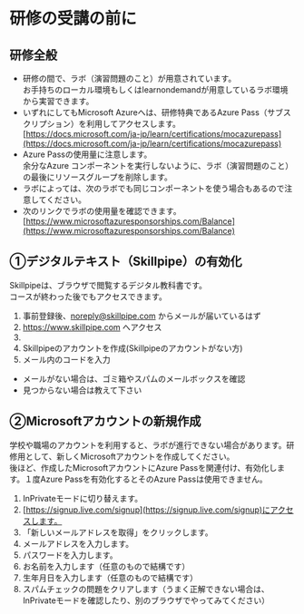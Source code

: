 # 研修の受講の前に

## 研修全般
- 研修の間で、ラボ（演習問題のこと）が用意されています。<br>お手持ちのローカル環境もしくはlearnondemandが用意しているラボ環境から実習できます。
- いずれにしてもMicrosoft Azureへは、研修特典であるAzure Pass（サブスクリプション）を利用してアクセスします。<br>[https://docs.microsoft.com/ja-jp/learn/certifications/mocazurepass](https://docs.microsoft.com/ja-jp/learn/certifications/mocazurepass)
- Azure Passの使用量に注意します。<br>余分なAzure コンポーネントを実行しないように、ラボ（演習問題のこと）の最後にリソースグループを削除します。
- ラボによっては、次のラボでも同じコンポーネントを使う場合もあるので注意してください。
- 次のリンクでラボの使用量を確認できます。<br>[https://www.microsoftazuresponsorships.com/Balance](https://www.microsoftazuresponsorships.com/Balance)

## ①デジタルテキスト（Skillpipe）の有効化
Skillpipeは、ブラウザで閲覧するデジタル教科書です。<br>コースが終わった後でもアクセスできます。
1. 事前登録後、noreply@skillpipe.com からメールが届いているはず
1. https://www.skillpipe.com へアクセス
2.
3. Skillpipeのアカウントを作成(Skillpipeのアカウントがない方)
4. メール内のコードを入力
- メールがない場合は、ゴミ箱やスパムのメールボックスを確認
- 見つからない場合は教えて下さい

## ②Microsoftアカウントの新規作成
学校や職場のアカウントを利用すると、ラボが進行できない場合があります。研修用として、新しくMicrosoftアカウントを作成してください。<br>
後ほど、作成したMicrosoftアカウントにAzure Passを関連付け、有効化します。１度Azure Passを有効化するとそのAzure Passは使用できません。
1. InPrivateモードに切り替えます。
1. [https://signup.live.com/signup](https://signup.live.com/signup)にアクセスします。
1. 「新しいメールアドレスを取得」をクリックします。
1. メールアドレスを入力します。
1. パスワードを入力します。
1. お名前を入力します（任意のもので結構です）
1. 生年月日を入力します（任意のもので結構です）
1. スパムチェックの問題をクリアします（うまく正解できない場合は、InPrivateモードを確認したり、別のブラウザでやってみてください）



